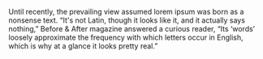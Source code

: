 Until recently, the prevailing view assumed lorem ipsum was born as a nonsense text.
“It's not Latin, though it looks like it, and it actually says nothing,”
Before & After magazine answered a curious reader,
“Its ‘words’ loosely approximate the frequency with which letters occur in English, which is why at a glance it looks pretty real.”